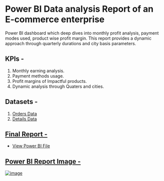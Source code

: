 # Power BI Data analysis Report of an E-commerce enterprise
Power BI dashboard which deep dives into monthly profit analysis, payment modes used, product wise profit margin. This report provides a dynamic approach through quarterly durations and city basis parameters.  

## KPIs -
1. Monthly earning analysis.
2. Payment methods usage.
3. Profit margins of Impactful products.
4. Dynamic analysis through Quaters and cities.

## Datasets -
1. <a href="https://github.com/RiyonDas/Power-BI-Data-analysis-of-an-E-commerce-enterprise/blob/b1f4839d29a3ca367cf1bae0ebfdcef240e8b92c/Orders.csv">Orders Data
2. <a href="https://github.com/RiyonDas/Power-BI-Data-analysis-of-an-E-commerce-enterprise/blob/d580737c66d659be67a65acc34fc0f8cd6e8aafb/Details.csv">Details Data

## Final Report -
- <a href="https://github.com/RiyonDas/Power-BI-Data-analysis-of-an-E-commerce-enterprise/blob/3dc918bd98ac1648887552afeba5443af1aafd4f/Revenue%20Analysis%20of%20E-commerce%20company.pbix">View Power BI File 

## Power BI Report Image -
![image](https://github.com/user-attachments/assets/c4f3c78f-20d3-49d0-b4e1-0e2379b59ea4)

